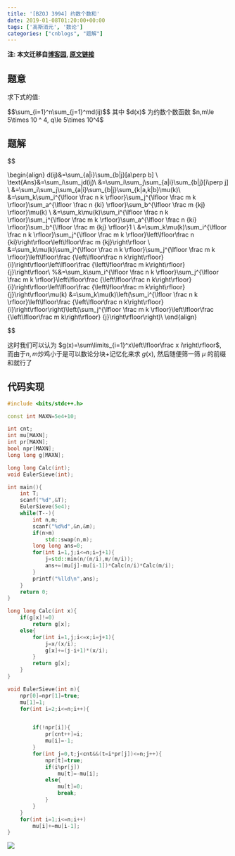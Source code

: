 ```yaml
---
title: '[BZOJ 3994] 约数个数和'
date: 2019-01-08T01:20:00+00:00
tags: ['高斯消元', '数论']
categories: ["cnblogs", "题解"]
---
```

**注: 本文迁移自[博客园](https://rvalue.cnblogs.com), [原文链接](http://www.cnblogs.com/rvalue/archive/2019/01/08/10237059.html)**

## 题意
求下式的值:

<div>
$$\sum_{i=1}^n\sum_{j=1}^md(ij)$$
其中 $d(x)$ 为约数个数函数
$n,m\le 5\times 10 ^ 4, q\le 5\times 10^4$

## 题解
$$
</div>

\begin{align}
d(ij)&=\sum_{a|i}\sum_{b|j}[a\perp b] \\
\text{Ans}&=\sum_i\sum_jd(ij)\\
&=\sum_i\sum_j\sum_{a|i}\sum_{b|j}[i\perp j] \\
&=\sum_i\sum_j\sum_{a|i}\sum_{b|j}\sum_{k|a,k|b}\mu(k)\\
&=\sum_k\sum_i^{\lfloor \frac n k \rfloor}\sum_j^{\lfloor \frac m k \rfloor}\sum_a^{\lfloor \frac n {ki} \rfloor}\sum_b^{\lfloor \frac m {kj} \rfloor}\mu(k) \\
&=\sum_k\mu(k)\sum_i^{\lfloor \frac n k \rfloor}\sum_j^{\lfloor \frac m k \rfloor}\sum_a^{\lfloor \frac n {ki} \rfloor}\sum_b^{\lfloor \frac m {kj} \rfloor}1 \\
&=\sum_k\mu(k)\sum_i^{\lfloor \frac n k \rfloor}\sum_j^{\lfloor \frac m k \rfloor}\left\lfloor\frac n {ki}\right\rfloor\left\lfloor\frac m {kj}\right\rfloor \\
&=\sum_k\mu(k)\sum_i^{\lfloor \frac n k \rfloor}\sum_j^{\lfloor \frac m k \rfloor}\left\lfloor\frac {\left\lfloor\frac n k\right\rfloor} {i}\right\rfloor\left\lfloor\frac {\left\lfloor\frac m k\right\rfloor} {j}\right\rfloor\\
%&=\sum_k\sum_i^{\lfloor \frac n k \rfloor}\sum_j^{\lfloor \frac m k \rfloor}\left\lfloor\frac {\left\lfloor\frac n k\right\rfloor} {i}\right\rfloor\left\lfloor\frac {\left\lfloor\frac m k\right\rfloor} {j}\right\rfloor\mu(k)
&=\sum_k\mu(k)\left(\sum_i^{\lfloor \frac n k \rfloor}\left\lfloor\frac {\left\lfloor\frac n k\right\rfloor} {i}\right\rfloor\right)\left(\sum_j^{\lfloor \frac m k \rfloor}\left\lfloor\frac {\left\lfloor\frac m k\right\rfloor} {j}\right\rfloor\right)\\
\end{align}

<div>
$$

这时我们可以认为 $g(x)=\sum\limits_{i=1}^x\left\lfloor\frac x i\right\rfloor$, 而由于$n,m$炒鸡小于是可以数论分块+记忆化来求 $g(x)$, 然后随便筛一筛 $\mu$ 的前缀和就行了

## 代码实现
```cpp
#include <bits/stdc++.h>

const int MAXN=5e4+10;

int cnt;
int mu[MAXN];
int pr[MAXN];
bool npr[MAXN];
long long g[MAXN];

long long Calc(int);
void EulerSieve(int);

int main(){
	int T;
	scanf("%d",&T);
	EulerSieve(5e4);
	while(T--){
		int n,m;
		scanf("%d%d",&n,&m);
		if(n>m)
			std::swap(n,m);
		long long ans=0;
		for(int i=1,j;i<=n;i=j+1){
			j=std::min(n/(n/i),m/(m/i));
			ans+=(mu[j]-mu[i-1])*Calc(n/i)*Calc(m/i);
		}
		printf("%lld\n",ans);
	}
	return 0;
}

long long Calc(int x){
	if(g[x]!=0)
		return g[x];
	else{
		for(int i=1,j;i<=x;i=j+1){
			j=x/(x/i);
			g[x]+=(j-i+1)*(x/i);
		}
		return g[x];
	}
}

void EulerSieve(int n){
	npr[0]=npr[1]=true;
	mu[1]=1;
	for(int i=2;i<=n;i++){


		if(!npr[i]){
			pr[cnt++]=i;
			mu[i]=-1;
		}
		for(int j=0,t;j<cnt&&(t=i*pr[j])<=n;j++){
			npr[t]=true;
			if(i%pr[j])
				mu[t]=-mu[i];
			else{
				mu[t]=0;
				break;
			}
		}
	}
	for(int i=1;i<=n;i++)
		mu[i]+=mu[i-1];
}

```
![](https://pic.rvalue.moe/2021/08/02/4cae79911d69d.jpg)
